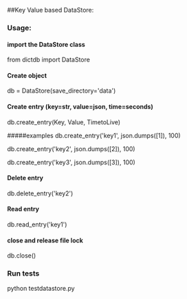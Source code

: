 ##Key Value based DataStore:

### Usage:

#### import the DataStore class
from dictdb import DataStore 

#### Create object
db = DataStore(save_directory='data')

#### Create entry (key=str, value=json, time=seconds)

db.create_entry(Key, Value, TimetoLive)

#####examples
db.create_entry('key1', json.dumps([1]), 100)

db.create_entry('key2', json.dumps([2]), 100)

db.create_entry('key3', json.dumps([3]), 100)

#### Delete entry
db.delete_entry('key2')

#### Read entry
db.read_entry('key1')

#### close and release file lock
db.close()

### Run tests

python testdatastore.py
